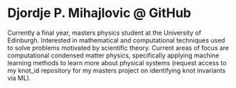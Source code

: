 # Djordje P. Mihajlovic @ GitHub

Currently a final year, masters physics student at the University of Edinburgh.
Interested in mathematical and computational techniques used to solve problems motivated by scientific theory.
Current areas of focus are computational condensed matter physics, specifically applying machine learning methods to learn more about physical systems (request access to my knot_id repository for my masters project on identifying knot invariants via ML).


